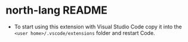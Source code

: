 # north-lang README

* To start using this extension with Visual Studio Code copy it into the `<user home>/.vscode/extensions` folder and restart Code.
